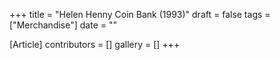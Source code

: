 +++
title = "Helen Henny Coin Bank (1993)"
draft = false
tags = ["Merchandise"]
date = ""

[Article]
contributors = []
gallery = []
+++